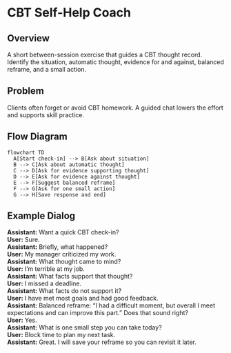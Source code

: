 # CBT Self-Help Coach

## Overview
A short between-session exercise that guides a CBT thought record. Identify the situation, automatic thought, evidence for and against, balanced reframe, and a small action.

## Problem
Clients often forget or avoid CBT homework. A guided chat lowers the effort and supports skill practice.

## Flow Diagram
```mermaid
flowchart TD
  A[Start check-in] --> B[Ask about situation]
  B --> C[Ask about automatic thought]
  C --> D[Ask for evidence supporting thought]
  D --> E[Ask for evidence against thought]
  E --> F[Suggest balanced reframe]
  F --> G[Ask for one small action]
  G --> H[Save response and end]
```

## Example Dialog
**Assistant:** Want a quick CBT check-in?  
**User:** Sure.  
**Assistant:** Briefly, what happened?  
**User:** My manager criticized my work.  
**Assistant:** What thought came to mind?  
**User:** I’m terrible at my job.  
**Assistant:** What facts support that thought?  
**User:** I missed a deadline.  
**Assistant:** What facts do not support it?  
**User:** I have met most goals and had good feedback.  
**Assistant:** Balanced reframe: “I had a difficult moment, but overall I meet expectations and can improve this part.” Does that sound right?  
**User:** Yes.  
**Assistant:** What is one small step you can take today?  
**User:** Block time to plan my next task.  
**Assistant:** Great. I will save your reframe so you can revisit it later.
